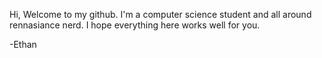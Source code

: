 Hi, 
Welcome to my github. I'm a computer science student and all around rennasiance nerd. 
I hope everything here works well for you. 

-Ethan 
